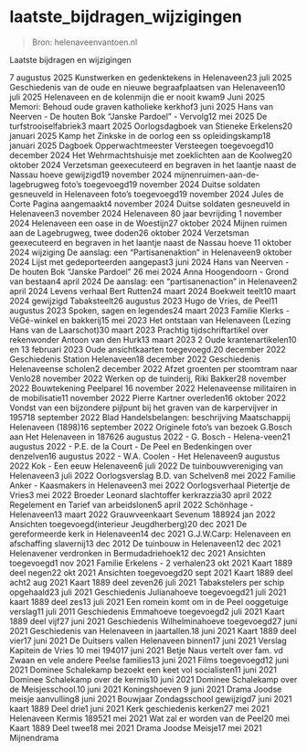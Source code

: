 # laatste_bijdragen_wijzigingen

> Bron: helenaveenvantoen.nl

Laatste bijdragen en wijzigingen

7 augustus 2025 Kunstwerken en gedenktekens in Helenaveen23 juli 2025 Geschiedenis van de oude en nieuwe begraafplaatsen van Helenaveen10 juli 2025 Helenaveen en de kolenmijn die er nooit kwam9 Juni 2025 Memori: Behoud oude graven katholieke kerkhof3 juni 2025 Hans van Neerven - De houten Bok “Janske Pardoel” - Vervolg12 mei 2025 De turfstrooiselfabriek3 maart 2025 Oorlogsdagboek van Stieneke Erkelens20 januari 2025 Kamp het Zinkske in de oorlog een ss opleidingskamp18 januari 2025 Dagboek Opperwachtmeester Versteegen toegevoegd10 december 2024 Het Wehrmachtshuisje met zoeklichten aan de Koolweg20 oktober 2024 Verzetsman geexecuteerd en begraven in het laantje naast de Nassau hoeve gewijzigd19 november 2024 mijnenruimen-aan-de-lagebrugweg foto’s toegevoegd19 november 2024 Duitse soldaten gesneuveld in Helenaveen foto’s toegevoegd19 november 2024 Jules de Corte Pagina aangemaakt4 november 2024 Duitse soldaten gesneuveld in Helenaveen3 november 2024 Helenaveen 80 jaar bevrijding 1 november 2024 Helenaveen een oase in de Woestijn27 oktober 2024 Mijnen ruimen aan de Lagebrugweg, twee doden26 oktober 2024 Verzetsman geexecuteerd en begraven in het laantje naast de Nassau hoeve 11 oktober 2024 wijziging De aanslag: een “Partisanenaktion” in Helenaveen9 oktober 2024 Lijst met gedeporteerden aangepast3 juni 2024 Hans van Neerven - De houten Bok “Janske Pardoel” 26 mei 2024 Anna Hoogendoorn - Grond van bestaan4 april 2024 De aanslag: een “partisanenaction” in Helenaveen2 april 2024 Levens verhaal Bert Rutten24 maart 2024 Boekweit teelt10 maart 2024 gewijzigd Tabaksteelt26 augustus 2023 Hugo de Vries, de Peel11 augustus 2023 Spoken, sagen en legendes24 maart 2023 Familie Klerks - VéGé-winkel en bakkerij15 mei 2023 Het ontstaan van Helenaveen (Lezing Hans van de Laarschot)30 maart 2023 Prachtig tijdschriftartikel over rekenwonder Antoon van den Hurk13 maart 2023 2 Oude krantenartikelen10 en 13 februari 2023 Oude ansichtkaarten toegevoegd.20 december 2022 Geschiedenis Station Helenaveen18 december 2022 Geschiedenis Helenaveense scholen2 december 2022 Afzet groenten per stoomtram naar Venlo28 november 2022 Werken op de tuinderij, Riki Bakker28 november 2022 Bouwtekening Peelparel 16 november 2022 Helenaveense militairen in de mobilisatie11 november 2022 Pierre Kartner overleden16 oktober 2022 Vondst van een bijzondere pijlpunt bij het graven van de karpervijver in 195718 september 2022 Blad Handelsbelangen: beschrijving Maatschappij Helenaveen (1898)16 september 2022 Originele foto’s van bezoek G.Bosch aan Het Helenaveen in 187626 augustus 2022 - G. Bosch - Helena-veen21 augustus 2022 - P.E. de la Court - De Peel en Bedenkingen over denzelven16 augustus 2022 - W.A. Coolen - Het Helenaveen9 augustus 2022 Kok - Een eeuw Helenaveen6 juli 2022 De tuinbouwvereniging van Helenaveen3 juli 2022 Oorlogsverslag B.D. van Schelven8 mei 2022 Familie Anker - Kaasmakers in Helenaveen3 mei 2022 Oorlogsverhaal Pietertje de Vries3 mei 2022 Broeder Leonard slachtoffer kerkrazzia30 april 2022 Regelement en Tarief van arbeidslonen5 april 2022 Schönhage - Helenaveen13 maart 2022 Grauwveenkaart Sevenum 188924 jan 2022 Ansichten toegevoegd(interieur Jeugdherberg)20 dec 2021 De gereformeerde kerk in Helenaveen14 dec 2021 G.J.W.Carp: Helenaveen en afschaffing slavernij13 dec 2012 De tuinbouw in Helenaveen12 dec 2021 Helenavener verdronken in Bermudadriehoek12 dec 2021 Ansichten toegevoegd1 nov 2021 Familie Erkelens - 2 verhalen23 okt 2021 Kaart 1889 deel negen22 okt 2021 Ansichten toegevoegd20 sept 2021 Kaart 1889 deel acht2 aug 2021 Kaart 1889 deel zeven26 juli 2021 Tabakstelers per schip opgehaald23 juli 2021 Geschiedenis Julianahoeve toegevoegd21 juli 2021 kaart 1889 deel zes13 juli 2021 Een romein komt om in de Peel ooggetuige verslag11 juli 2011 Geschiedenis Emmahoeve toegevoegd2 juli 2021 Kaart 1889 deel vijf27 juni 2021 Geschiedenis Wilhelminahoeve toegevoegd27 juni 2021 Geschiedenis van Helenaveen in jaartallen.18 juni 2021 Kaart 1889 deel vier17 juni 2021 De Duitsers vallen Helenaveen binnen17 juni 2021 Verslag Kapitein de Vries 10 mei 194017 juni 2021 Betje Naus vertelt over fam. vd Zwaan en vele andere Peelse families13 juni 2021 Films toegevoegd12 juni 2021 Dominee Schalekamp bezoekt een keet vol socialisten11 juni 2021 Dominee Schalekamp over de kermis10 juni 2021 Dominee Schalekamp over de Meisjesschool.10 juni 2021 Koningshoeven 9 juni 2021 Drama Joodse meisje aanvulling8 juni 2021 Bouwjaar Zondagsschool gewijzigd7 juni 2021 kaart 1889 Deel drie1 juni 2021 Kerk geschiedenis kerken27 mei 2021 Helenaveen Kermis 189521 mei 2021 Wat zal er worden van de Peel20 mei Kaart 1889 Deel twee18 mei 2021 Drama Joodse Meisje17 mei 2021 Mijnendrama
